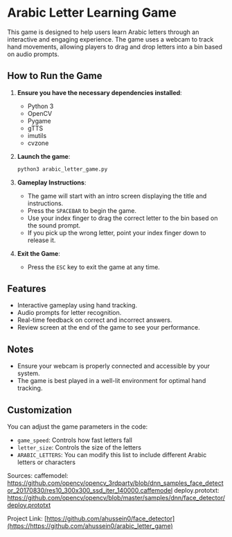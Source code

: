 # Arabic Letter Learning Game

This game is designed to help users learn Arabic letters through an interactive and engaging experience. The game uses a webcam to track hand movements, allowing players to drag and drop letters into a bin based on audio prompts.

## How to Run the Game

1. **Ensure you have the necessary dependencies installed**:
   - Python 3
   - OpenCV
   - Pygame
   - gTTS
   - imutils
   - cvzone

2. **Launch the game**:
   ```bash
   python3 arabic_letter_game.py
   ```

3. **Gameplay Instructions**:
   - The game will start with an intro screen displaying the title and instructions.
   - Press the `SPACEBAR` to begin the game.
   - Use your index finger to drag the correct letter to the bin based on the sound prompt.
   - If you pick up the wrong letter, point your index finger down to release it.

4. **Exit the Game**:
   - Press the `ESC` key to exit the game at any time.

## Features

- Interactive gameplay using hand tracking.
- Audio prompts for letter recognition.
- Real-time feedback on correct and incorrect answers.
- Review screen at the end of the game to see your performance.

## Notes

- Ensure your webcam is properly connected and accessible by your system.
- The game is best played in a well-lit environment for optimal hand tracking.

## Customization

You can adjust the game parameters in the code:
- `game_speed`: Controls how fast letters fall
- `letter_size`: Controls the size of the letters
- `ARABIC_LETTERS`: You can modify this list to include different Arabic letters or characters

Sources:
caffemodel: https://github.com/opencv/opencv_3rdparty/blob/dnn_samples_face_detector_20170830/res10_300x300_ssd_iter_140000.caffemodel
deploy.prototxt: https://github.com/opencv/opencv/blob/master/samples/dnn/face_detector/deploy.prototxt

Project Link: [https://github.com/ahussein0/face_detector](https://https://github.com/ahussein0/arabic_letter_game)
